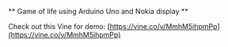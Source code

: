 ** Game of life using Arduino Uno and Nokia display **

Check out this Vine for demo: [https://vine.co/v/MmhM5ihpmPp](https://vine.co/v/MmhM5ihpmPp)
